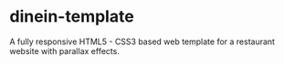 # dinein-template
A fully responsive HTML5 - CSS3 based web template for a restaurant website with parallax effects.
